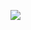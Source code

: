 ![](https://media.githubusercontent.com/media/dyzz/dyzz.github.io/master/images/BackgroundForest.png)